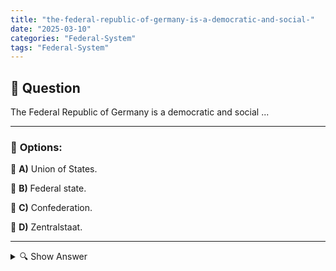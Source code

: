 ```yaml
---
title: "the-federal-republic-of-germany-is-a-democratic-and-social-"
date: "2025-03-10"
categories: "Federal-System"
tags: "Federal-System"
---
```


## 📌 **Question**

The Federal Republic of Germany is a democratic and social ...



---

### 📝 **Options:**

🔘 **A)** Union of States.

🔘 **B)** Federal state.

🔘 **C)** Confederation.

🔘 **D)** Zentralstaat.

---

<details>
  <summary>🔍 Show Answer</summary>

  <p>
💡  <b>Correct Answer:</b>  b
  </p>
  <p>
    📖<b>Explanation:</b>
    Germany is a federal republic in which power is distributed between the federal government and the federal states. This system ensures democratic participation and social structures at different levels of government. In contrast to a confederation of states, where sovereign states are loosely connected, or a central state, which is highly centralized, the federal state of Germany offers a balanced balance. This organization promotes both regional autonomy and national unity, describing the Federal Republic of Germany as more democratic and social **...**.
  </p>
</details>
